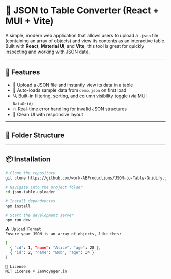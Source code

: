 # 🧾 JSON to Table Converter (React + MUI + Vite)

A simple, modern web application that allows users to upload a `.json` file (containing an array of objects) and view its contents as an interactive table. Built with **React**, **Material UI**, and **Vite**, this tool is great for quickly inspecting and working with JSON data.

---

## 🚀 Features

- 📂 Upload a JSON file and instantly view its data in a table
- 📄 Auto-loads sample data from `demo.json` on first load
- 🔍 Built-in filtering, sorting, and column visibility toggle (via MUI `DataGrid`)
- 💥 Real-time error handling for invalid JSON structures
- 🎨 Clean UI with responsive layout

---

## 📁 Folder Structure


---

## 📦 Installation

```bash
# Clone the repository
git clone https://github.com/work-ABProductions/JSON-to-Table-Gridify.git

# Navigate into the project folder
cd json-table-uploader

# Install dependencies
npm install

# Start the development server
npm run dev

📤 Upload Format
Ensure your JSON is an array of objects, like this:

[
  { "id": 1, "name": "Alice", "age": 28 },
  { "id": 2, "name": "Bob", "age": 34 }
]

📄 License
MIT License © ZenVoyager.in
